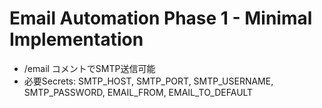 # Email Automation Phase 1 - Minimal Implementation
- /email コメントでSMTP送信可能
- 必要Secrets: SMTP_HOST, SMTP_PORT, SMTP_USERNAME, SMTP_PASSWORD, EMAIL_FROM, EMAIL_TO_DEFAULT